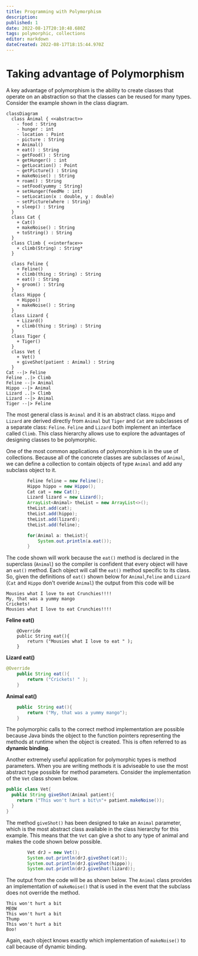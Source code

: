 ```yaml
---
title: Programming with Polymorphism
description: 
published: 1
date: 2022-08-17T20:10:48.680Z
tags: polymorphic, collections
editor: markdown
dateCreated: 2022-08-17T18:15:44.970Z
---
```



# Taking advantage of Polymorphism

A key advantage of polymorphism is the ability to create classes that operate on an abstraction so that the classes can be reused for many types. Consider the example shown in the class diagram.

```mermaid
classDiagram
  class Animal { <<abstract>>
    - food : String
    - hunger : int
    - location : Point
    - picture : String
    + Animal()
    + eat() : String
    ~ getFood() : String
    + getHunger() : int
    ~ getLocation() : Point
    ~ getPicture() : String
    + makeNoise() : String
    + roam() : String
    ~ setFood(yummy : String)
    + setHunger(feedMe : int)
    ~ setLocation(x : double, y : double)
    ~ setPicture(where : String)
    + sleep() : String
  }
  class Cat {
    + Cat()
    + makeNoise() : String
    + toString() : String
  }
  class Climb { <<interface>>
    + climb(String) : String* 
  }

  class Feline {
    + Feline()
    + climb(thing : String) : String
    + eat() : String
    + groom() : String
  }
  class Hippo {
    + Hippo()
    + makeNoise() : String
  }
  class Lizard {
    + Lizard()
    + climb(thing : String) : String
  }
  class Tiger {
    + Tiger()
  }
  class Vet {
    + Vet()
    + giveShot(patient : Animal) : String
  }
Cat --|> Feline
Feline ..|> Climb
Feline --|> Animal
Hippo --|> Animal
Lizard ..|> Climb
Lizard --|> Animal
Tiger --|> Feline
```

The most general class is `Animal` and it is an abstract class.   `Hippo` and `Lizard` are derived directly from `Animal` but `Tiger` and `Cat` are subclasses of a separate  class: `Feline`. `Feline` and `Lizard` both implement an interface called `Climb`. This class hierarchy allows use to explore the advantages of designing classes to be polymorphic.


One of the most common applications of polymorphism is in the use of collections. Because all of the concrete classes are subclasses of `Animal`, we can define a collection to contain objects of type `Animal` and add any subclass object to it.  

```java
        Feline feline = new Feline();
        Hippo hippo = new Hippo();
        Cat cat = new Cat();
        Lizard lizard = new Lizard();
        ArrayList<Animal> theList = new ArrayList<>();
        theList.add(cat);
        theList.add(hippo);
        theList.add(lizard);
        theList.add(feline);

        for(Animal a: theList){
            System.out.println(a.eat());
        }
```
The code shown will work because the `eat()` method is declared in the superclass (`Animal`) so the compiler is confident that every object will have an `eat()` method. Each object will call the `eat()` method specific to its class.   
So, given the definitions of `eat()` shown below for `Animal`,`Feline` and `Lizard` (`Cat` and `Hippo` don't overide `Animal`) the output from this code will be 
```
Mousies what I love to eat Crunchies!!!!
My, that was a yummy mango
Crickets! 
Mousies what I love to eat Crunchies!!!!
```
**Feline eat()**
```
    @Override
    public String eat(){
        return ("Mousies what I love to eat " );
    }
```
**Lizard eat()**
```java
@Override
    public String eat(){
        return ("Crickets! " );
    }
```
**Animal eat()**
```java
    public  String eat(){
        return ("My, that was a yummy mango");
    }
```

The polymorphic calls to the correct method implementation are possible because Java binds the object to the function pointers representing the methods at runtime when the object is created. This is often referred to as **dynamic binding**.

Another extremely useful application for polymorphic types is method parameters. When you are writing methods it is adviseable to use the most abstract type possible for method parameters.  Consider the implementation of the `Vet` class shown below.

```java
public class Vet{ 
  public String giveShot(Animal patient){
    return ("This won't hurt a bit\n"+ patient.makeNoise());
  }
}
```
The method `giveShot()` has been designed to take an `Animal` parameter, which is the most abstract class available in the class hierarchy for this example.   This means that the `Vet` can give a shot to any type of animal and makes the code shown below possible.

```java
        Vet drJ = new Vet();
        System.out.println(drJ.giveShot(cat));
        System.out.println(drJ.giveShot(hippo));
        System.out.println(drJ.giveShot(lizard));
```
The output from the code will be as shown below. The `Animal` class provides an implementation of `makeNoise()` that is used in the event that the subclass does not override the method.
```
This won't hurt a bit
MEOW
This won't hurt a bit
Thump
This won't hurt a bit
Boo!
```
Again, each object knows exactly which implementation of `makeNoise()` to call because of dynamic binding.




